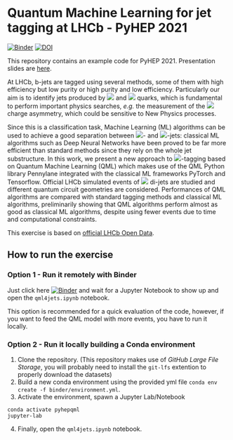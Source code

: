 # Quantum Machine Learning for jet tagging at LHCb - PyHEP 2021

[![Binder](https://mybinder.org/badge_logo.svg)](https://mybinder.org/v2/zenodo/10.5281/zenodo.5081957/)
[![DOI](https://zenodo.org/badge/DOI/10.5281/zenodo.5081957.svg)](https://doi.org/10.5281/zenodo.5081957)


This repository contains an example code for PyHEP 2021.
Presentation slides are [here](https://indico.cern.ch/event/1019958/contributions/4419749/).

At LHCb, b-jets are tagged using several methods, some of them with high efficiency  but low purity or high purity and low efficiency. Particularly our aim is to  identify  jets produced by <img src="https://render.githubusercontent.com/render/math?math=b"> and <img src="https://render.githubusercontent.com/render/math?math=\bar{b}"> quarks, which is fundamental to perform important physics searches, *e.g.* the measurement of the <img src="https://render.githubusercontent.com/render/math?math=b-\bar{b}"> charge asymmetry, which could be sensitive to New Physics processes.

Since this is a classification task, Machine Learning (ML) algorithms can be used to achieve a good separation between <img src="https://render.githubusercontent.com/render/math?math=b">- and <img src="https://render.githubusercontent.com/render/math?math=\bar{b}">-jets: classical ML algorithms such as Deep Neural Networks have been proved to be far more efficient than standard methods since they rely on the whole jet substructure. In this work, we present a new approach to <img src="https://render.githubusercontent.com/render/math?math=b">-tagging based on Quantum Machine Learning (QML) which makes use of the QML Python library Pennylane integrated with the classical ML frameworks PyTorch and Tensorflow. Official LHCb simulated events of <img src="https://render.githubusercontent.com/render/math?math=b \bar{b}"> di-jets are studied and different quantum circuit geometries are considered. Performances of QML algorithms are compared with standard tagging methods and classical ML algorithms, preliminarily showing that QML algorithms perform almost as good as classical ML algorithms, despite using fewer events due to time and computational constraints.

This exercise is based on [official LHCb Open Data](https://opendata.cern.ch/record/4910).

## How to run the exercise
### Option 1 - Run it remotely with Binder
Just click here [![Binder](https://mybinder.org/badge_logo.svg)](https://mybinder.org/v2/zenodo/10.5281/zenodo.5081957/) and wait for a Jupyter Notebook to show up and open the `qml4jets.ipynb` notebook.

This option is recommended for a quick evaluation of the code, however, if you want to feed the QML model with more events, you have to run it locally.

### Option 2 - Run it locally building a Conda environment
1. Clone the repository. (This repository makes use of *GitHub Large File Storage*, you will probably need to install the `git-lfs` extention to properly download the datasets)
2. Build a new conda environment using the provided yml file `conda env create -f binder/environment.yml`.
3. Activate the environment, spawn a Jupyter Lab/Notebook 
```
conda activate pyhepqml
jupyter-lab
```
4. Finally, open the `qml4jets.ipynb` notebook.

